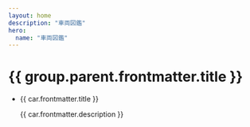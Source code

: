 ```yaml
---
layout: home
description: "車両図鑑"
hero:
  name: "車両図鑑"
---
```


<script setup lang="ts">
import { data as carData } from '../.vitepress/car.data'
import { withBase } from 'vitepress'

function safeUrl(url: string) {
  const normalized = url.startsWith('/') ? url : '/' + url
  return withBase(normalized)
}
</script>

<div
  v-for="group in carData"
  :key="group.parent?.url || (group.children[0] && group.children[0].url)"
>
  <h1 v-if="group.parent?.frontmatter?.title">
    {{ group.parent.frontmatter.title }}
  </h1>

  <ul>
    <li v-for="car in group.children" :key="car.url">
      <a :href="safeUrl(car.url)">{{ car.frontmatter.title }}</a>
      <p>{{ car.frontmatter.description }}</p>
    </li>
  </ul>
</div>
